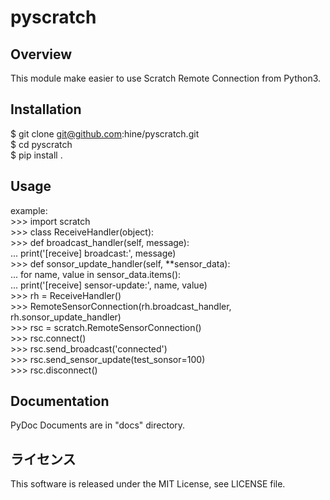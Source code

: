 # pyscratch

## Overview

This module make easier to use Scratch Remote Connection from Python3.  

## Installation

$ git clone git@github.com:hine/pyscratch.git  
$ cd pyscratch  
$ pip install .  

## Usage

example:  
    >>> import scratch  
    >>> class ReceiveHandler(object):  
        \>\>\>     def broadcast_handler(self, message):  
        ...         print('[receive] broadcast:', message)  
        \>\>\>     def sonsor_update_handler(self, \*\*sensor_data):  
        ...         for name, value in sensor_data.items():  
        ...             print('[receive] sensor-update:', name, value)  
        \>\>\> rh = ReceiveHandler()  
        \>\>\> RemoteSensorConnection(rh.broadcast_handler, rh.sonsor_update_handler)  
        \>\>\> rsc = scratch.RemoteSensorConnection()  
        \>\>\> rsc.connect()  
        \>\>\> rsc.send_broadcast('connected')  
        \>\>\> rsc.send_sensor_update(test_sonsor=100)  
        \>\>\> rsc.disconnect()  

## Documentation

PyDoc Documents are in "docs" directory.  

## ライセンス
This software is released under the MIT License, see LICENSE file.
